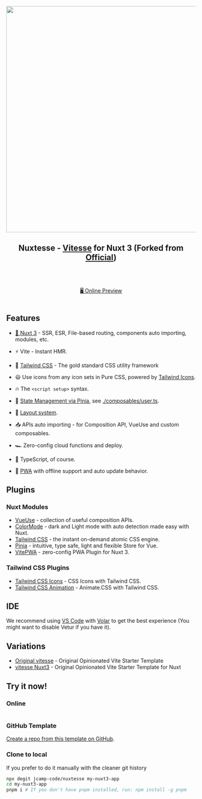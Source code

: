 <p align="center">
<img src="https://user-images.githubusercontent.com/1094820/234684582-43d1ccdd-32bb-43b8-b42f-ab2eabd12b56.png" width="600"/>
</p>

<h2 align="center">
Nuxtesse - <a href="https://github.com/antfu/vitesse">Vitesse</a> for Nuxt 3  (Forked from <a href="https://github.com/antfu/vitesse-nuxt3">Official</a>)
</h2><br>

<p align="center">
<br>
<a href="https://nuxtesse.netlify.app/">🖥 Online Preview</a>
<br><br>
<a href="https://stackblitz.com/github/jcamp-code/nuxtesse"><img src="https://developer.stackblitz.com/img/open_in_stackblitz.svg" alt=""></a>
</p>

## Features

- [💚 Nuxt 3](https://nuxt.com/) - SSR, ESR, File-based routing, components auto importing, modules, etc.

- ⚡️ Vite - Instant HMR.

- 🎨 [Tailwind CSS](https://tailwindcss.com) - The gold standard CSS utility framework

- 😃 Use icons from any icon sets in Pure CSS, powered by [Tailwind Icons](https://github.com/jcamp-code/tailwindcss-plugin-icons/).

- 🔥 The `<script setup>` syntax.

- 🍍 [State Management via Pinia](https://pinia.esm.dev), see [./composables/user.ts](./composables/user.ts).

- 📑 [Layout system](./layouts).

- 📥 APIs auto importing - for Composition API, VueUse and custom composables.

- 🏎 Zero-config cloud functions and deploy.

- 🦾 TypeScript, of course.

- 📲 [PWA](https://github.com/vite-pwa/nuxt) with offline support and auto update behavior.

## Plugins

### Nuxt Modules

- [VueUse](https://github.com/vueuse/vueuse) - collection of useful composition APIs.
- [ColorMode](https://github.com/nuxt-community/color-mode-module) - dark and Light mode with auto detection made easy with Nuxt.
- [Tailwind CSS](https://tailwindcss.nuxtjs.org/) - the instant on-demand atomic CSS engine.
- [Pinia](https://pinia.esm.dev/) - intuitive, type safe, light and flexible Store for Vue.
- [VitePWA](https://github.com/vite-pwa/nuxt) - zero-config PWA Plugin for Nuxt 3.

### Tailwind CSS Plugins

- [Tailwind CSS Icons](https://github.com/jcamp-code/tailwindcss-plugin-icons/) - CSS Icons with Tailwind CSS.
- [Tailwind CSS Animation](https://github.com/jcamp-code/tailwindcss-plugin-animate/) - Animate.CSS with Tailwind CSS.

## IDE

We recommend using [VS Code](https://code.visualstudio.com/) with [Volar](https://github.com/johnsoncodehk/volar) to get the best experience (You might want to disable Vetur if you have it).

## Variations

- [Original vitesse](https://github.com/antfu/vitesse) - Original Opinionated Vite Starter Template
- [vitesse Nuxt3](https://github.com/antfu/vitesse-nuxt3) - Original Opinionated Vite Starter Template for Nuxt

## Try it now!

### Online

<a href="https://stackblitz.com/github/jcamp-code/nuxtesse"><img src="https://developer.stackblitz.com/img/open_in_stackblitz.svg" alt=""></a>

### GitHub Template

[Create a repo from this template on GitHub](https://github.com/jcamp-code/nuxtesse/generate).

### Clone to local

If you prefer to do it manually with the cleaner git history

```bash
npx degit jcamp-code/nuxtesse my-nuxt3-app
cd my-nuxt3-app
pnpm i # If you don't have pnpm installed, run: npm install -g pnpm
```
